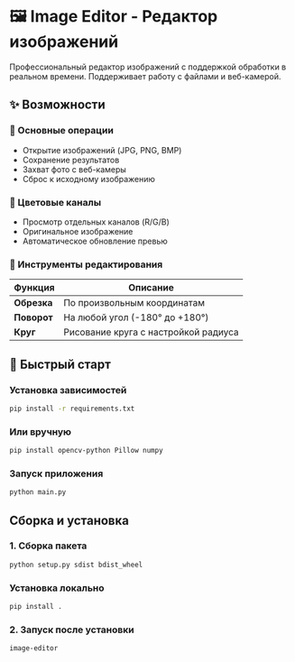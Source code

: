 # 🖼️ Image Editor - Редактор изображений

Профессиональный редактор изображений с поддержкой обработки в реальном времени. Поддерживает работу с файлами и веб-камерой.

## ✨ Возможности

### 📂 Основные операции
- Открытие изображений (JPG, PNG, BMP)
- Сохранение результатов
- Захват фото с веб-камеры
- Сброс к исходному изображению

### 🎨 Цветовые каналы
- Просмотр отдельных каналов (R/G/B)
- Оригинальное изображение
- Автоматическое обновление превью

### 🔧 Инструменты редактирования
| Функция       | Описание                          |
|---------------|-----------------------------------|
| **Обрезка**   | По произвольным координатам       |
| **Поворот**   | На любой угол (-180° до +180°)    |
| **Круг**      | Рисование круга с настройкой радиуса |

## 🚀 Быстрый старт

### Установка зависимостей
```bash
pip install -r requirements.txt
```
### Или вручную
```bash
pip install opencv-python Pillow numpy
```

### Запуск приложения
```bash
python main.py
```

## Сборка и установка

### 1. Сборка пакета
```bash
python setup.py sdist bdist_wheel
```

### Установка локально
```bash
pip install .
```

### 2. Запуск после установки
```bash
image-editor
```
